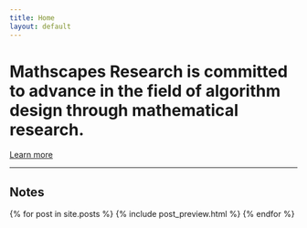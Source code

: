 ```yaml
---
title: Home
layout: default
---
```


# Mathscapes Research is committed to advance in the field of algorithm design through mathematical research.

[Learn more](about)

<hr/>

## Notes

<!-- <div class="tags">
  {% for tag in site.tags %}
    <a href = "{{ site.url }}/notes/tag/{{ tag | first }}">#{{ tag | first }}</a> 
  {% endfor %}
</div> -->

<div class="posts">
<table style="width=100%">
  {% for post in site.posts %}
    {% include post_preview.html %}
  {% endfor %}
</table>
</div>